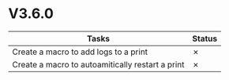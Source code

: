 # V3.6.0

| Tasks | Status |
| ----- | ------ |
| Create a macro to add logs to a print | &cross; |
| Create a macro to autoamitically restart a print | &cross; |
